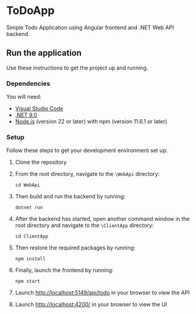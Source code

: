 # ToDoApp
Simple Todo Application using Angular frontend and .NET Web API backend.

## Run the application
Use these instructions to get the project up and running.

### Dependencies
You will need:

* [Visual Studio Code](https://code.visualstudio.com/download)
* [.NET 9.0](https://dotnet.microsoft.com/en-us/download)
* [Node.js](https://nodejs.org/en/) (version 22 or later) with npm (version 11.6.1 or later)

### Setup
Follow these steps to get your development environment set up:

  1. Clone the repository
  
  2. From the root directory, navigate to the `\WebApi` directory:
     ```
     cd WebApi
     ```
  3. Then build and run the backend by running:
     ```
     dotnet run
     ```
  4. After the backend has started, open another command window in the root directory and navigate to the `\ClientApp` directory:
     ```
	 cd ClientApp
	 ```
  5. Then restore the required packages by running:
     ```
	 npm install
	 ```
  6. Finally, launch the frontend by running:
      ```
     npm start
     ```

  7. Launch [http://localhost:5149/api/todo](http://localhost:5149/api/todo) in your browser to view the API
  
  8. Launch [http://localhost:4200/](http://localhost:4200/) in your browser to view the UI